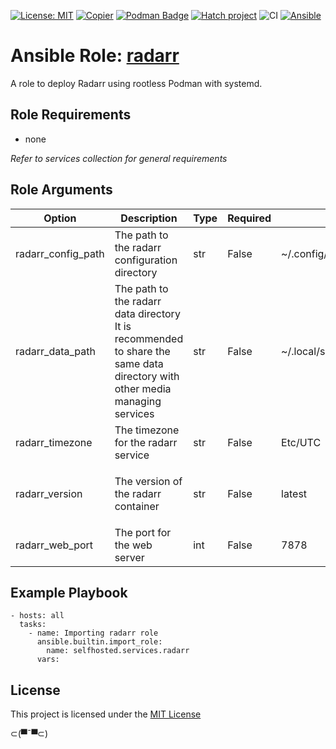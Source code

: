 [![License: MIT](https://img.shields.io/badge/License-MIT-yellow.svg)](LICENSE)
[![Copier](https://img.shields.io/endpoint?url=https://raw.githubusercontent.com/copier-org/copier/master/img/badge/badge-grayscale-inverted-border.json)](https://github.com/copier-org/copier)
[![Podman Badge](https://img.shields.io/badge/Podman-892CA0?logo=podman&logoColor=white)](https://podman.io/)
[![Hatch project](https://img.shields.io/badge/%F0%9F%A5%9A-Hatch-4051b5.svg)](https://github.com/pypa/hatch)
![CI](https://github.com/ansible-selfhosted/selfhosted.services.radarr/actions/workflows/ci.yml/badge.svg)
[![Ansible](https://img.shields.io/badge/Ansible-Molecule-EE0000?style=plastic&logo=ansible&logoColor=white)](https://github.com/ansible/molecule)

<!-- BEGIN_ANSIBLE_DOCS -->

# Ansible Role: [radarr](https://wiki.servarr.com/en/radarr)

A role to deploy Radarr using rootless Podman with systemd.

## Role Requirements

- none

*Refer to services collection for general requirements*

## Role Arguments

|Option|Description|Type|Required|Default|choices|
|---|---|---|---|---|---|
|radarr_config_path|The path to the radarr configuration directory|str|False|~/.config/radarr/|
|radarr_data_path|The path to the radarr data directory<br>It is recommended to share the same data directory with other media managing services|str|False|~/.local/share/containers/storage/media|
|radarr_timezone|The timezone for the radarr service|str|False|Etc/UTC|
|radarr_version|The version of the radarr container|str|False|latest|<ul><li>latest</li><li>develop</li><li>nightly</li></ul>
|radarr_web_port|The port for the web server|int|False|7878|


## Example Playbook

```
- hosts: all
  tasks:
    - name: Importing radarr role
      ansible.builtin.import_role:
        name: selfhosted.services.radarr
      vars:
```

## License

This project is licensed under the [MIT License](LICENSE)


⊂(▀¯▀⊂)

<!-- END_ANSIBLE_DOCS -->
